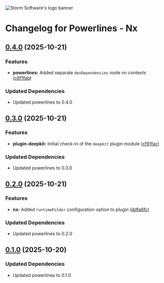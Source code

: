 ![Storm Software's logo banner](https://public.storm-cdn.com/brand-banner.png)

# Changelog for Powerlines - Nx

## [0.4.0](https://github.com/storm-software/powerlines/releases/tag/nx%400.4.0) (2025-10-21)

### Features

- **powerlines:** Added separate `devDependencies` node on contexts
  ([c6f1fab](https://github.com/storm-software/powerlines/commit/c6f1fab))

### Updated Dependencies

- Updated powerlines to 0.4.0

## [0.3.0](https://github.com/storm-software/powerlines/releases/tag/nx%400.3.0) (2025-10-21)

### Features

- **plugin-deepkit:** Initial check-in of the `deepkit` plugin module
  ([cf91fac](https://github.com/storm-software/powerlines/commit/cf91fac))

### Updated Dependencies

- Updated powerlines to 0.3.0

## [0.2.0](https://github.com/storm-software/powerlines/releases/tag/nx%400.2.0) (2025-10-21)

### Features

- **nx:** Added `runtimeFolder` configuration option to plugin
  ([ddfa6fc](https://github.com/storm-software/powerlines/commit/ddfa6fc))

### Updated Dependencies

- Updated powerlines to 0.2.0

## [0.1.0](https://github.com/storm-software/powerlines/releases/tag/nx%400.1.0) (2025-10-20)

### Updated Dependencies

- Updated powerlines to 0.1.0
